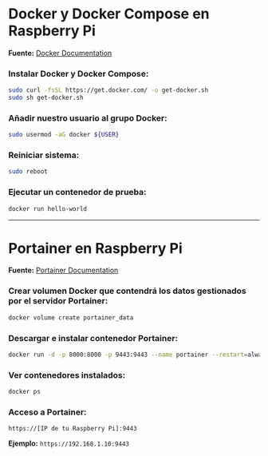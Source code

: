 
# Docker y Docker Compose en Raspberry Pi

**Fuente:** [Docker Documentation](https://docs.docker.com/engine/install/debian/)

### Instalar Docker y Docker Compose:

```sh
sudo curl -fsSL https://get.docker.com/ -o get-docker.sh
sudo sh get-docker.sh
```

### Añadir nuestro usuario al grupo Docker:

```sh
sudo usermod -aG docker ${USER}
```

### Reiniciar sistema:

```sh
sudo reboot
```

### Ejecutar un contenedor de prueba:

```sh
docker run hello-world
```

---

# Portainer en Raspberry Pi

**Fuente:** [Portainer Documentation](https://docs.portainer.io/start/install-ce/server/docker/linux)

### Crear volumen Docker que contendrá los datos gestionados por el servidor Portainer:

```sh
docker volume create portainer_data
```

### Descargar e instalar contenedor Portainer:

```sh
docker run -d -p 8000:8000 -p 9443:9443 --name portainer --restart=always -v /var/run/docker.sock:/var/run/docker.sock -v portainer_data:/data portainer/portainer-ce:latest
```

### Ver contenedores instalados:

```sh
docker ps
```

### Acceso a Portainer:

```
https://[IP de tu Raspberry Pi]:9443
```

**Ejemplo:** `https://192.168.1.10:9443`
